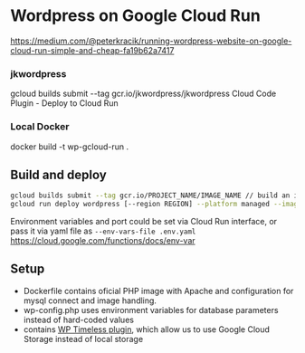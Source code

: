 # Wordpress on Google Cloud Run
https://medium.com/@peterkracik/running-wordpress-website-on-google-cloud-run-simple-and-cheap-fa19b62a7417

### jkwordpress
gcloud builds submit --tag gcr.io/jkwordpress/jkwordpress
Cloud Code Plugin - Deploy to Cloud Run


### Local Docker
docker build -t wp-gcloud-run .


## Build and deploy
```bash
gcloud builds submit --tag gcr.io/PROJECT_NAME/IMAGE_NAME // build an image
gcloud run deploy wordpress [--region REGION] --platform managed --image gcr.io/PROJECT_NAME/IMAGE_NAME --set-env-vars DB_NAME=wordpress,DB_USER=root,DB_PASSWORD=mysecretpassword,DB_HOST=database_host --port 80 // deploy to Cloud run
```

Environment variables and port could be set via Cloud Run interface, or pass it via yaml file as `--env-vars-file .env.yaml` https://cloud.google.com/functions/docs/env-var

## Setup
- Dockerfile contains oficial PHP image with Apache and configuration for mysql connect and image handling.
- wp-config.php uses environment variables for database parameters instead of hard-coded values
- contains [WP Timeless plugin](https://wordpress.org/plugins/wp-stateless/), which allow us to use Google Cloud Storage instead of local storage

